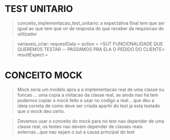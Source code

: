 # TEST UNITARIO

> conceito_implementacao_test_unitario:
  a expectativa final tem que ser igual ao que tem que vir de resposta do que receber da requisicao do utilizador

> variaveis_criar:
  requestData = <DADO PEDIDO ENVIADO PELO UTILIZADOR>
  action = <SUT FUNCIONALIDADE QUE QUEREMOS TESTAR -- PASSAMOS PRA ELA O PEDIDO DO CLIENTE>
  resultExpect = <O QUE ESPERA VIR DE RESPOSTA DA ACAO ENCIMA DO QUE O UTILIZADOR ENVIOU>

# CONCEITO MOCK
> Mock seria um modelo apra a a implementacao real de uma classe ou funcao ... uma copia a imitacao da classe real, se ainda nao há tem podemos copiar o mock feito e usar no codigo a real... que deu a ideia correta de como deve ser criada apartir do test ja esta testado que o mock deu certo.

> Devemos usar o conceito do mock para no test nao depender de uma classe real, os testes nao devem depender de classes reais externas...que nao sejam o sut a causa principal do test